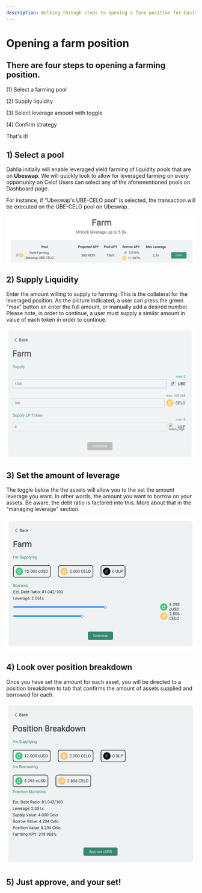 ```yaml
---
description: Walking through steps to opening a farm position for basic mode.
---
```


# Opening a farm position

## There are four steps to opening a farming position.

(1) Select a farming pool

(2) Supply liquidity

(3) Select leverage amount with toggle

(4) Confirm strategy

That's it!

## 1) Select a pool

Dahlia initially will enable leveraged yield farming of liquidity pools that are on **Ubeswap**. We will quickly look to allow for leveraged farming on every opportunity on Celo! Users can select any of the aforementioned pools on Dashboard page.

For instance, if “Ubeswap's UBE-CELO pool” is selected, the transaction will be executed on the UBE-CELO pool on Ubeswap.

![](<../.gitbook/assets/image (4).png>)



## 2) Supply Liquidity

Enter the amount willing to supply to farming. This is the collateral for the leveraged position. As the picture indicated, a user can press the green "max" button an enter the full amount, or manually add a desired number. Please note, in order to continue, a user must supply a similar amount in value of each token in order to continue.  

![](../.gitbook/assets/screen-shot-2021-09-27-at-9.20.01-pm.png)

## 3) Set the amount of leverage

The toggle below the the assets will allow you to the set the amount leverage you want. In other words, the amount you want to borrow on your assets. Be aware, the debt ratio is factored into this.  More about that in the "managing leverage" section.

![](<../.gitbook/assets/Screen Shot 2021-10-08 at 1.48.35 AM (2).png>)

## 4) Look over position breakdown

Once you have set the amount for each asset, you will be directed to a position breakdown to tab that confirms the amount of assets supplied and borrowed for each.

![](<../.gitbook/assets/Screen Shot 2021-10-08 at 1.48.44 AM.png>)

## 5) Just approve, and your set!

